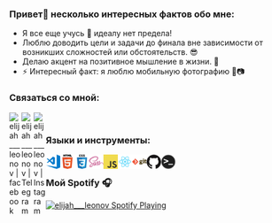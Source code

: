 ### Привет🤚 несколько интересных фактов обо мне:

- Я все еще учусь 🤣 идеалу нет предела!
- Люблю доводить цели и задачи до финала вне зависимости от возникших сложностей или обстоятельств. 😎
- Делаю акцент на позитивное мышление в жизни. 🕺
- ⚡ Интересный факт: я люблю мобильную фотографию 📱📷

### Связаться со мной:

[<img align="left" alt="elijah___leonov | facebook" width="22px" src="https://cdn.jsdelivr.net/npm/simple-icons@v3/icons/facebook.svg" />](https://www.facebook.com/elijah.leonov)
[<img align="left" alt="elijah___leonov | Telegram" width="22px" src="https://cdn.jsdelivr.net/npm/simple-icons@v3/icons/telegram.svg" />](https://t.me/elijah_leonov)
[<img align="left" alt="elijah___leonov | Instagram" width="22px" src="https://cdn.jsdelivr.net/npm/simple-icons@v3/icons/instagram.svg" />](https://www.instagram.com/elijah___leonov/)

<br />

### Языки и инструменты:

<img align="left" alt="Visual Studio Code" width="26px" src="https://raw.githubusercontent.com/github/explore/80688e429a7d4ef2fca1e82350fe8e3517d3494d/topics/visual-studio-code/visual-studio-code.png" />
<img align="left" alt="HTML5" width="26px" src="https://raw.githubusercontent.com/github/explore/80688e429a7d4ef2fca1e82350fe8e3517d3494d/topics/html/html.png" />
<img align="left" alt="CSS3" width="26px" src="https://raw.githubusercontent.com/github/explore/80688e429a7d4ef2fca1e82350fe8e3517d3494d/topics/css/css.png" />
<img align="left" alt="Sass" width="26px" src="https://raw.githubusercontent.com/github/explore/80688e429a7d4ef2fca1e82350fe8e3517d3494d/topics/sass/sass.png" />
<img align="left" alt="JavaScript" width="26px" src="https://raw.githubusercontent.com/github/explore/80688e429a7d4ef2fca1e82350fe8e3517d3494d/topics/javascript/javascript.png" />
<img align="left" alt="React" width="26px" src="https://raw.githubusercontent.com/github/explore/80688e429a7d4ef2fca1e82350fe8e3517d3494d/topics/react/react.png" />
<img align="left" alt="Git" width="26px" src="https://raw.githubusercontent.com/github/explore/80688e429a7d4ef2fca1e82350fe8e3517d3494d/topics/git/git.png" />
<img align="left" alt="GitHub" width="26px" src="https://raw.githubusercontent.com/github/explore/78df643247d429f6cc873026c0622819ad797942/topics/github/github.png" />
<img align="left" alt="Terminal" width="26px" src="https://raw.githubusercontent.com/github/explore/80688e429a7d4ef2fca1e82350fe8e3517d3494d/topics/terminal/terminal.png" />

<br />

### Мой Spotify 🎧

[<img src="https://now-playing-codestackr.vercel.app/api/spotify-playing" alt="elijah___leonov Spotify Playing" width="350" />](https://open.spotify.com/user/c5wkkjkwx7pk4241nj9mu0k1v)
